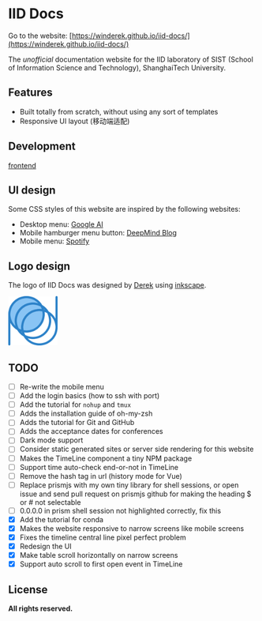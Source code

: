 # IID Docs

Go to the website: [https://winderek.github.io/iid-docs/](https://winderek.github.io/iid-docs/)

The _unofficial_ documentation website for the IID laboratory of SIST (School of Information Science and Technology), ShanghaiTech University.

## Features

- Built totally from scratch, without using any sort of templates
- Responsive UI layout (移动端适配)

## Development

[frontend](frontend)

## UI design

Some CSS styles of this website are inspired by the following websites:
- Desktop menu: [Google AI](https://ai.google/)
- Mobile hamburger menu button: [DeepMind Blog](https://deepmind.com/blog)
- Mobile menu: [Spotify](https://www.spotify.com/us/)

## Logo design

The logo of IID Docs was designed by [Derek](https://github.com/WinDerek) using [inkscape](https://inkscape.org/).

<img src="./logo/iid2019_logo.svg" width="100" alt="IID Docs Logo" />

## TODO

- [ ] Re-write the mobile menu
- [ ] Add the login basics (how to ssh with port)
- [ ] Add the tutorial for `nohup` and `tmux`
- [ ] Adds the installation guide of oh-my-zsh
- [ ] Adds the tutorial for Git and GitHub
- [ ] Adds the acceptance dates for conferences
- [ ] Dark mode support
- [ ] Consider static generated sites or server side rendering for this website
- [ ] Makes the TimeLine component a tiny NPM package
- [ ] Support time auto-check end-or-not in TimeLine
- [ ] Remove the hash tag in url (history mode for Vue)
- [ ] Replace prismjs with my own tiny library for shell sessions, or open issue and send pull request on prismjs github for making the heading $ or # not selectable
- [ ] 0.0.0.0 in prism shell session not highlighted correctly, fix this
- [x] Add the tutorial for conda
- [x] Makes the website responsive to narrow screens like mobile screens
- [x] Fixes the timeline central line pixel perfect problem
- [x] Redesign the UI
- [x] Make table scroll horizontally on narrow screens
- [x] Support auto scroll to first open event in TimeLine

## License

**All rights reserved.**
